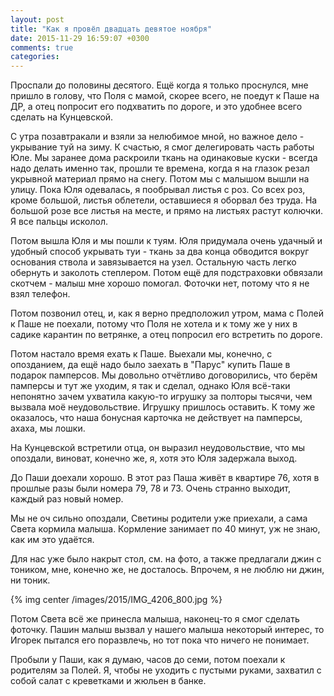 ```yaml
---
layout: post
title: "Как я провёл двадцать девятое ноября"
date: 2015-11-29 16:59:07 +0300
comments: true
categories: 
---
```

Проспали до половины десятого. Ещё когда я только проснулся, мне пришло в голову, что Поля с мамой, скорее всего, не поедут к Паше на ДР, а отец попросит его подхватить по дороге, и это удобнее всего сделать на Кунцевской.

С утра позавтракали  и взяли за нелюбимое мной, но важное дело - укрывание туй на зиму. К счастью, я смог делегировать часть работы Юле. Мы заранее дома раскроили ткань на одинаковые куски - всегда надо делать именно так, прошли те времена, когда я на глазок резал укрывной материал прямо на снегу. Потом мы с малышом вышли на улицу. Пока Юля одевалась, я пообрывал листья с роз. Со всех роз, кроме большой, листья облетели, оставшиеся я оборвал без труда. На большой розе все листья на месте, и прямо на листьях растут колючки. Я все пальцы исколол.

Потом вышла Юля и мы пошли к туям. Юля придумала очень удачный и удобный способ укрывать туи - ткань за два конца обводится вокруг основания ствола и завязывается на узел. Остальную часть легко обернуть и заколоть степлером. Потом ещё для подстраховки обвязали скотчем - малыш мне хорошо помогал. Фоточки нет, потому что я не взял телефон.

Потом позвонил отец, и, как я верно предположил утром, мама с Полей к Паше не поехали, потому что Поля не хотела и к тому же у них в садике карантин по ветрянке, а отец попросил его встретить по дороге. 

Потом настало время ехать к Паше. Выехали мы, конечно, с опозданием, да ещё надо было заехать в "Парус" купить Паше в подарок памперсов. Мы довольно отчётливо договорились, что берём памперсы и тут же уходим, я так и сделал, однако Юля всё-таки непонятно зачем ухватила какую-то игрушку за полторы тысячи, чем вызвала моё неудовольствие. Игрушку пришлось оставить. К тому же оказалось, что наша бонусная карточка не действует на памперсы, ахаха, мы лошки.

На Кунцевской встретили отца, он выразил неудовольствие, что мы опоздали, виноват, конечно же, я, хотя это Юля задержала выход.

До Паши доехали хорошо. В этот раз Паша живёт в квартире 76, хотя в прошлые разы были номера 79, 78 и 73. Очень странно выходит, каждый раз новый номер.

 Мы не оч сильно опоздали, Светины родители уже приехали, а сама Света кормила малыша. Кормление занимает по 40 минут, уж не знаю, как им это удаётся.

Для нас уже было накрыт стол, см. на фото, а также предлагали джин с тоником, мне, конечно же, не досталось. Впрочем, я не люблю ни джин, ни тоник.

{% img center /images/2015/IMG_4206_800.jpg %}

Потом Света всё же принесла малыша, наконец-то я смог сделать фоточку. Пашин малыш вызвал у нашего малыша некоторый интерес, то Игорек пытался его поразвлечь, но тот пока что ничего не понимает.

Пробыли у Паши, как я думаю, часов до семи, потом поехали к родителям за Полей. Я, чтобы не уходить с пустыми руками, захватил с собой салат с креветками и жюльен в банке.